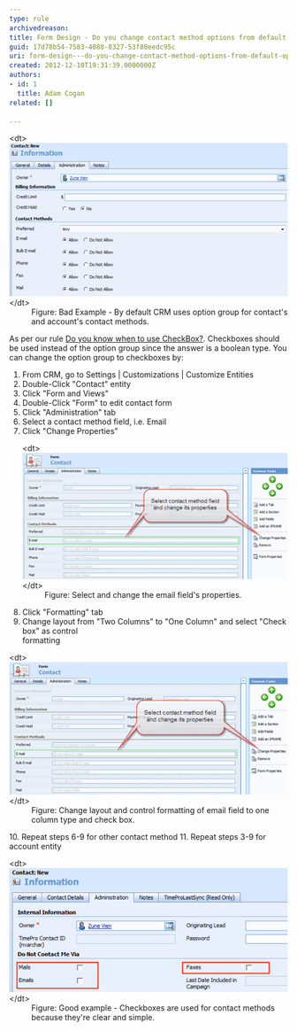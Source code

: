 ```yaml
---
type: rule
archivedreason: 
title: Form Design - Do you change contact method options from default option group to checkboxes?
guid: 17d78b54-7583-4088-8327-53f80eedc95c
uri: form-design---do-you-change-contact-method-options-from-default-option-group-to-checkboxes
created: 2012-12-10T19:31:39.0000000Z
authors:
- id: 1
  title: Adam Cogan
related: []

---
```


<dl class="badImage">          &lt;dt&gt;
            <img src="CRMContactMethods.jpg" alt="CRM contact methods">&lt;/dt&gt;
          <dd>
            Figure: Bad Example - By default CRM uses option group for contact's and account's
            contact methods.</dd>
        </dl>
<!--endintro-->

As per our rule [Do you know when to use CheckBox?](http://www.ssw.com.au/SSW/standards/rules/RulesToBetterInterfacesEdit.aspx#UseCheckBox). Checkboxes should be used instead of the           option group since the answer is a boolean type. You can change the option group           to checkboxes by:

1. From CRM, go to Settings | Customizations | Customize Entities
2. Double-Click "Contact" entity
3. Click "Form and Views"
4. Double-Click "Form" to edit contact form
5. Click "Administration" tab
6. Select a contact method field, i.e. Email
7. Click "Change Properties"<br>            <dl class="image">              &lt;dt&gt;
                <img alt="CRM contact methods form design" src="CRMChangeContactMethodsFieldProperties.jpg">&lt;/dt&gt;
              <dd>
                Figure: Select and change the email field's properties.</dd>
            </dl>
8. Click "Formatting" tab
9. Change layout from "Two Columns" to "One Column" and select "Check box" as control<br>            formatting
<dl class="image">            &lt;dt&gt;
              <img alt="CRM email field properties" src="CRMChangeContactMethodsFieldProperties.jpg">&lt;/dt&gt;
            <dd>
              Figure: Change layout and control formatting of email field to one column type and
              check box.</dd>
          </dl>10. Repeat steps 6-9 for other contact method
11. Repeat steps 3-9 for account entity

<dl class="goodImage">          &lt;dt&gt;
            <img alt="CRM contact methods with checkboxes" src="CRMContactMethodsWithCheckboxes.jpg">&lt;/dt&gt;
          <dd>
            Figure: Good example - Checkboxes are used for contact methods because they're clear
            and simple.</dd>
        </dl>
